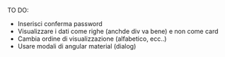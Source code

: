 TO DO:
- Inserisci conferma password
- Visualizzare i dati come righe (anchde div va bene) e non come card
- Cambia ordine di visualizzazione (alfabetico, ecc..)
- Usare modali di angular material (dialog)
